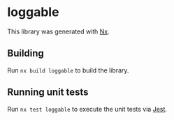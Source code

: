 # loggable

This library was generated with [Nx](https://nx.dev).

## Building

Run `nx build loggable` to build the library.

## Running unit tests

Run `nx test loggable` to execute the unit tests via [Jest](https://jestjs.io).
